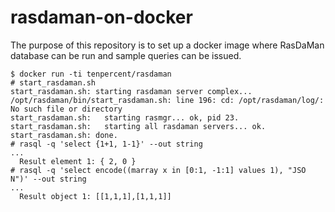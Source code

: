 # rasdaman-on-docker
The purpose of this repository is to set up a docker image where RasDaMan database can be run and sample queries can be issued.
```
$ docker run -ti tenpercent/rasdaman
# start_rasdaman.sh 
start_rasdaman.sh: starting rasdaman server complex...
/opt/rasdaman/bin/start_rasdaman.sh: line 196: cd: /opt/rasdaman/log/: No such file or directory
start_rasdaman.sh:   starting rasmgr... ok, pid 23.
start_rasdaman.sh:   starting all rasdaman servers... ok.
start_rasdaman.sh: done.
# rasql -q 'select {1+1, 1-1}' --out string
...
  Result element 1: { 2, 0 }
# rasql -q 'select encode((marray x in [0:1, -1:1] values 1), "JSO
N")' --out string
...
  Result object 1: [[1,1,1],[1,1,1]]
```
